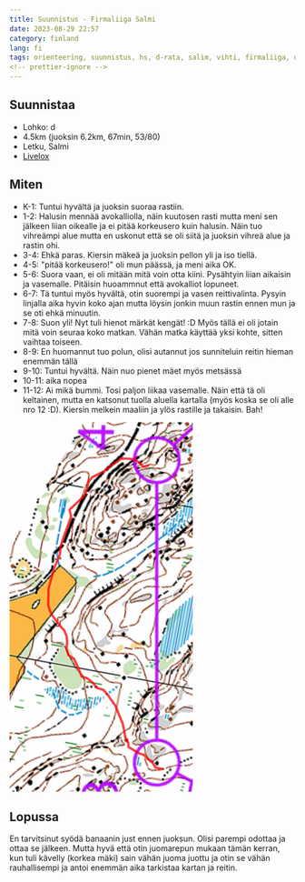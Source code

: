 ```yaml
---
title: Suunnistus - Firmaliiga Salmi
date: 2023-08-29 22:57
category: finland
lang: fi
tags: orienteering, suunnistus, hs, d-rata, salim, vihti, firmaliiga, d-lohko, rastianalyysi, firmaliiga2023
<!-- prettier-ignore -->
---
```


## Suunnistaa

- Lohko: d
- 4.5km (juoksin 6.2km, 67min, 53/80)
- Letku, Salmi
- [Livelox](https://www.livelox.com/Viewer/Firmaliiga-2023-syksy-3-kisa-Salmi/D?classId=656177&tab=player)

## Miten

- K-1: Tuntui hyvältä ja juoksin suoraa rastiin.
- 1-2: Halusin mennää avokalliolla, näin kuutosen rasti mutta meni sen jälkeen
  liian oikealle ja ei pitää korkeusero kuin halusin. Näin tuo vihreämpi alue
  mutta en uskonut että se oli siitä ja juoksin vihreä alue ja rastin ohi.
- 3-4: Ehkä paras. Kiersin mäkeä ja juoksin pellon yli ja iso tiellä.
- 4-5: "pitää korkeusero!" oli mun päässä, ja meni aika OK.
- 5-6: Suora vaan, ei oli mitään mitä voin otta kiini. Pysähtyin liian aikaisin
  ja vasemalle. Pitäisin huoammnut että avokalliot lopuneet.
- 6-7: Tä tuntui myös hyvältä, otin suorempi ja vasen reittivalinta. Pysyin
  linjalla aika hyvin koko ajan mutta löysin jonkin muun rastin ennen mun ja se
  oti ehkä minuutin.
- 7-8: Suon yli! Nyt tuli hienot märkät kengät! :D Myös tällä ei oli jotain mitä
  voin seuraa koko matkan. Vähän matka käyttää yksi kohte, sitten vaihtaa
  toiseen.
- 8-9: En huomannut tuo polun, olisi autannut jos sunniteluin reitin hieman
  enemmän tällä
- 9-10: Tuntui hyvältä. Näin nuo pienet mäet myös metsässä
- 10-11: aika nopea
- 11-12: Ai mikä bummi. Tosi paljon liikaa vasemalle. Näin että tä oli
  keltainen, mutta en katsonut tuolla aluella kartalla (myös koska se oli alle
  nro 12 :D). Kiersin melkein maaliin ja ylös rastille ja takaisin. Bah!

[![from rasti 3 to 4](images/3-4.20230829.firmaliiga.png "3-4")](images/3-4.20230829.firmaliiga.png)

## Lopussa

En tarvitsinut syödä banaanin just ennen juoksun. Olisi parempi odottaa ja ottaa
se jälkeen. Mutta hyvä että otin juomarepun mukaan tämän kerran, kun tuli
kävelly (korkea mäki) sain vähän juoma juottu ja otin se vähän rauhallisempi ja
antoi enemmän aika tarkistaa kartan ja reitin.
